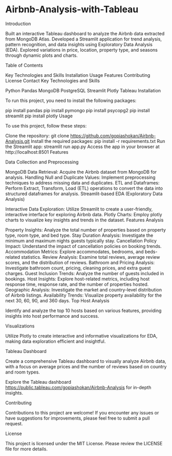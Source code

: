 # Airbnb-Analysis-with-Tableau
Introduction

Built an interactive Tableau dashboard to analyze the Airbnb data extracted from MongoDB Atlas. Developed a Streamlit application for trend analysis, pattern recognition, and data insights using Exploratory Data Analysis (EDA). Explored variations in price, location, property type, and seasons through dynamic plots and charts.

Table of Contents

Key Technologies and Skills
Installation
Usage
Features
Contributing
License
Contact
Key Technologies and Skills

Python
Pandas
MongoDB
PostgreSQL
Streamlit
Plotly
Tableau
Installation

To run this project, you need to install the following packages:

pip install pandas
pip install pymongo
pip install psycopg2
pip install streamlit
pip install plotly
Usage

To use this project, follow these steps:

Clone the repository: git clone https://github.com/gopiashokan/Airbnb-Analysis.git
Install the required packages: pip install -r requirements.txt
Run the Streamlit app: streamlit run app.py
Access the app in your browser at http://localhost:8501
Features

Data Collection and Preprocessing

MongoDB Data Retrieval: Acquire the Airbnb dataset from MongoDB for analysis.
Handling Null and Duplicate Values: Implement preprocessing techniques to address missing data and duplicates.
ETL and Dataframes: Perform Extract, Transform, Load (ETL) operations to convert the data into structured dataframes for analysis.
Streamlit-based EDA (Exploratory Data Analysis)

Interactive Data Exploration: Utilize Streamlit to create a user-friendly, interactive interface for exploring Airbnb data.
Plotly Charts: Employ plotly charts to visualize key insights and trends in the dataset.
Features Analysis

Property Insights: Analyze the total number of properties based on property type, room type, and bed type.
Stay Duration Analysis: Investigate the minimum and maximum nights guests typically stay.
Cancellation Policy Impact: Understand the impact of cancellation policies on booking trends.
Accommodation Metrics: Explore accommodates, bedrooms, and beds-related statistics.
Review Analysis: Examine total reviews, average review scores, and the distribution of reviews.
Bathroom and Pricing Analysis: Investigate bathroom count, pricing, cleaning prices, and extra guest charges.
Guest Inclusion Trends: Analyze the number of guests included in bookings.
Host Insights: Explore host-related metrics, including host response time, response rate, and the number of properties hosted.
Geographic Analysis: Investigate the market and country-level distribution of Airbnb listings.
Availability Trends: Visualize property availability for the next 30, 60, 90, and 360 days.
Top Host Analysis

Identify and analyze the top 10 hosts based on various features, providing insights into host performance and success.

Visualizations

Utilize Plotly to create interactive and informative visualizations for EDA, making data exploration efficient and insightful.

Tableau Dashboard

Create a comprehensive Tableau dashboard to visually analyze Airbnb data, with a focus on average prices and the number of reviews based on country and room types.

Explore the Tableau dashboard https://public.tableau.com/gopiashokan/Airbnb-Analysis for in-depth insights.

Contributing

Contributions to this project are welcome! If you encounter any issues or have suggestions for improvements, please feel free to submit a pull request.

License

This project is licensed under the MIT License. Please review the LICENSE file for more details.

